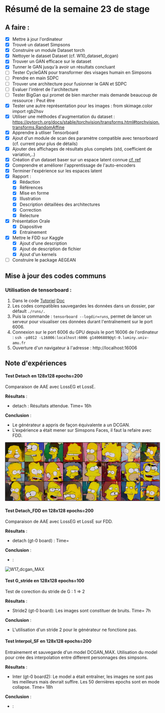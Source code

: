 # Résumé de la semaine 23 de stage


## A faire :

- [x]  Mettre à jour l'ordinateur
- [x]  Trouvé un dataset Simpsons
- [x]  Construire un module Dataset torch
- [x]  Nettoyer le dataset Dataset (cf. W10_dataset_dcgan)
- [x]  Trouver un GAN efficace sur le dataset
- [x] Tunner le GAN jusqu'à avoir un résultats concluant
- [ ] Tester CycleGAN pour transformer des visages humain en Simpsons
- [ ] Prendre en main SDPC
- [ ] Trouver une architecture pour fusionner le GAN et SDPC
- [ ] Evaluer l'intèret de l'architecture
- [ ] Tester BigGan qui promet de bien marcher mais demande beaucoup de ressource : Peut être
- [x] Tester une autre représentation pour les images : from skimage.color import rgb2hsv
- [x] Utiliser une méthodes d'augmentation du dataset : https://pytorch.org/docs/stable/torchvision/transforms.html#torchvision.transforms.RandomAffine
- [x] Apprendre à utliser Tensorboard
- [x] Ajout d'un module de scan des paramètre compatible avec tensorboard (cf. current pour plus de détails)
- [x] Ajouter des affichages de résultats plus complets (std, coefficient de variation,..)
- [x] Création d'un dataset baser sur un espace latent connue [cf. ref](http://datashader.org/topics/strange_attractors.html)
- [x] Comprendre et améliorer l'apprentissage de l'auto-encoders 
- [x] Terminer l'expérience sur les espaces latent
- [x] Rapport :
  - [x] Rédaction
  - [x] Références 
  - [x] Mise en forme
  - [x] Illustration
  - [x] Description détaillées des architectures
  - [x] Correction
  - [x] Relecture
- [x] Présentation Orale
  - [x] Diapositive
  - [x] Entrainement
- [x] Mettre le FDD sur Kaggle
  - [x] Ajout d'une description
  - [x] Ajout de description de fichier
  - [x] Ajout d'un kernels
- [ ] Construire le package AEGEAN

## Mise à jour des codes communs

### Utilisation de tensorboard :

1. Dans le code [Tutoriel](https://www.tensorflow.org/guide/summaries_and_tensorboard) [Doc](https://pytorch.org/docs/stable/tensorboard.html)
2. Les codes compatibles sauvegardes les données dans un dossier, par défault `./runs/.`
3. Puis la commande : `tensorboard --logdir=runs`, permet de lancer un serveur pour visualiser ces données durant l'entraînement sur le port 6006.
4. Connexion sur le port 6006 du GPU depuis le port 16006 de l'ordinateur : `ssh -p8012 -L16006:localhost:6006 g14006889@gt-0.luminy.univ-amu.fr`
5. Ouverture d'un navigateur à l'adresse : http://localhost:16006

## Note d'expériences

#### Test Detach en 128x128 epochs=200
Comparaison de AAE avec LossEG et LossE.

__Résultats__ :
  - detach : Résultats attendue.
    Time= 16h
		
__Conclusion__ :
  - Le générateur a appris de façon équivalente  a un DCGAN.
  - L'expérience a était mener sur Simspons Faces, il faut la refaire avec FDD.

![W17_dcgan_MAX](W23_Detach/200.png "MAX")

#### Test Detach_FDD en 128x128 epochs=200
Comparaison de AAE avec LossEG et LossE sur FDD.

__Résultats__ :
  - detach (gt-0 board) : 
    Time= 
		
__Conclusion__ :
  - :

![W17_dcgan_MAX](W23_Detach_FDD/200.png "MAX")

#### Test G_stride en 128x128 epochs=100
Test de corection du stride de G : 1 => 2

__Résultats__ :
  - Stride2 (gt-0 board): Les images sont constituer de bruits.
    Time= 7h
		
__Conclusion__ :
  - L'utilisation d'un stride 2 pour le générateur ne fonctione pas.

#### Test Interpol_SF en 128x128 epochs=200
Entrainement et sauvegarde d'un model DCGAN_MAX.
Utilisation du model pour crée des interpolation entre different personnages des simpsons.

__Résultats__ :
  - Inter (gt-0 board2): Le model a était entraîner, les images ne sont pas les meilleurs mais devrait suffire. Les 50 dernières epochs sont en mode collapse.
    Time= 18h
		
__Conclusion__ :
  - :
